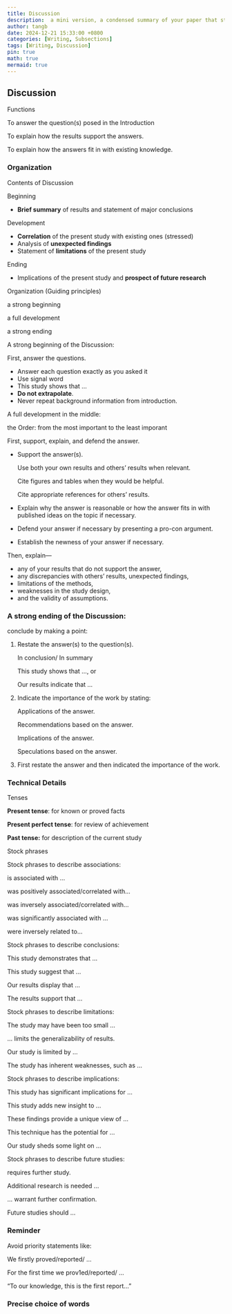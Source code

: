 ```yaml
---
title: Discussion
description:  a mini version, a condensed summary of your paper that stands on its own.
author: tangb
date: 2024-12-21 15:33:00 +0800
categories: [Writing, Subsections]
tags: [Writing, Discussion]
pin: true
math: true
mermaid: true
---
```


## Discussion

Functions

To answer the question(s) posed in the Introduction

To explain how the results support the answers.

To explain how the answers fit in with existing knowledge.



### Organization

Contents of Discussion

Beginning 

- **Brief summary** of results and statement of major conclusions

Development

- **Correlation** of the present study with existing ones (stressed)
- Analysis of **unexpected findings**
- Statement of **limitations** of the present study

Ending

- Implications of the present study and **prospect of future research**



Organization (Guiding principles)

a strong beginning

a full development

a strong ending



A strong beginning of the Discussion:

First, answer the questions.

- Answer each question exactly as you asked it
- Use signal word
- This study shows that …
- **Do not extrapolate**.
- Never repeat background information from introduction.



A full development in the middle:

the Order: from the most important to the least imporant

First, support, explain, and defend the answer.

- Support the answer(s).

  Use both your own results and others’ results when relevant.

  Cite figures and tables when they would be helpful.

  Cite appropriate references for others’ results.

- Explain why the answer is reasonable or how the answer fits in with published ideas on the topic if necessary.

- Defend your answer if necessary by presenting a pro-con argument.

- Establish the newness of your answer if necessary.

Then, explain—

- any of your results that do not support the answer,
- any discrepancies with others’ results, unexpected findings,
- limitations of the methods,
- weaknesses in the study design,
- and the validity of assumptions.



### A strong ending of the Discussion: 

conclude by making a point: 

1. Restate the answer(s) to the question(s).

   In conclusion/ In summary

   This study shows that …, or 

   Our results indicate that …

2. Indicate the importance of the work by stating: 

   Applications of the answer.

   Recommendations based on the answer.

   Implications of the answer.

   Speculations based on the answer. 

3. First restate the answer and then indicated the importance of the work.



### Technical Details

Tenses 

**Present tense**:  for known or proved facts

**Present perfect tense**: for review of achievement

**Past tense:** for description of the current study



Stock phrases

Stock phrases to describe associations: 

is associated with …

was positively associated/correlated with…

was inversely associated/correlated with…

was significantly associated with …

were inversely related to…



Stock phrases to describe conclusions:

This study demonstrates that …

This study suggest that …

Our results display that …

The results support that …



Stock phrases to describe limitations:

The study may have been too small …

… limits the generalizability of results.

Our study is limited by …

The study has inherent weaknesses, such as …



Stock phrases to describe implications:

This study has significant implications for …

This study adds new insight to …

These findings provide a unique view of …

This technique has the potential for …

Our study sheds some light on …



Stock phrases to describe future studies:

requires further study.

Additional research is needed …

… warrant further confirmation.

Future studies should …



### Reminder 

Avoid priority statements like:

We firstly proved/reported/ …

For the first time we prov1ed/reported/ …

“To our knowledge, this is the first report…”



### Precise choice of words
